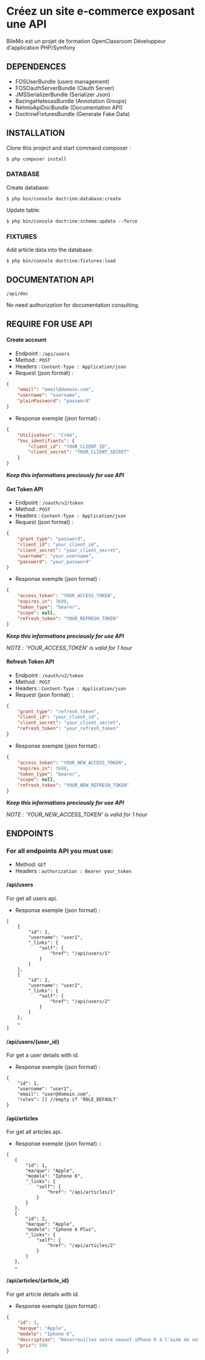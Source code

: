 Créez un site e-commerce exposant une API
========================

BileMo est un projet de formation OpenClassroom Développeur d'application PHP/Symfony

DEPENDENCES
--------------

* FOSUserBundle (users management)
* FOSOauthServerBundle (Oauth Server)
* JMSSerializerBundle (Serializer Json)
* BazingaHateoasBundle (Annotation Groups)
* NelmioApiDocBundle (Documentation API)
* DoctrineFixturesBundle (Generate Fake Data)

INSTALLATION
--------------

Clone this project and start command composer :

```
$ php composer install
```

### DATABASE

Create database:
```
$ php bin/console doctrine:database:create
```

Update table:
```
$ php bin/console doctrine:schema:update --force
```

### FIXTURES

Add article data into the database:
```
$ php bin/console doctrine:fixtures:load
```

DOCUMENTATION API
--------------
`/api/doc`
 
 No need authorization for documentation consulting.

REQUIRE FOR USE API
--------------

#### Create account 

 - Endpoint : `/api/users`
 - Method : `POST`
 - Headers : `Content-Type : Application/json`
 - Request (json format) :
```json
{
	"email": "email@domain.com",
	"username": "username",
	"plainPassword": "password"
}
```
 - Response exemple (json format) :
```json
{
    "Utilisateur": "Créé",
    "Vos_identifiants": {
        "client_id": "YOUR_CLIENT_ID",
        "client_secret": "YOUR_CLIENT_SECRET"
    }
}
```
***Keep this informations preciously for use API***

#### Get Token API 

 - Endpoint : `/oauth/v2/token`
 - Method : `POST`
 - Headers : `Content-Type : Application/json`
 - Request (json format) :
```json
{
	"grant_type": "password",
	"client_id": "your_client_id",
	"client_secret": "your_client_secret",
	"username": "your_username",
	"password": "your_password"
}
```
 - Response exemple (json format) :
```json
{
    "access_token": "YOUR_ACCESS_TOKEN",
    "expires_in": 3600,
    "token_type": "bearer",
    "scope": null,
    "refresh_token": "YOUR_REFRESH_TOKEN"
}
```
***Keep this informations preciously for use API***

*NOTE : 'YOUR_ACCESS_TOKEN' is valid for 1 hour*
 
#### Refresh Token API 

 - Endpoint : `/oauth/v2/token`
 - Method : `POST`
 - Headers : `Content-Type : Application/json`
 - Request (json format) :
```json
{
	"grant_type": "refresh_token",
	"client_id": "your_client_id",
	"client_secret": "your_client_secret",
	"refresh_token": "your_refresh_token"
}
```
 - Response exemple (json format) :
```json
{
    "access_token": "YOUR_NEW_ACCESS_TOKEN",
    "expires_in": 3600,
    "token_type": "bearer",
    "scope": null,
    "refresh_token": "YOUR_NEW_REFRESH_TOKEN"
}
```
***Keep this informations preciously for use API***

*NOTE : 'YOUR_NEW_ACCESS_TOKEN' is valid for 1 hour*


ENDPOINTS
--------------
### For all endpoints API you must use:

 - Method: `GET`
 - Headers : `authorization : Bearer your_token`

#### /api/users
For get all users api.
 - Response exemple (json format) :
```
[
    {
        "id": 1,
        "username": "user1",
        "_links": {
            "self": {
                "href": "/api/users/1"
            }
        }
    },
    {
        "id": 2,
        "username": "user2",
        "_links": {
            "self": {
                "href": "/api/users/2"
            }
        }
    },
    …
]
```
#### /api/users/{user_id}
For get a user details with id.
 - Response exemple (json format) :
```
{
    "id": 1,
    "username": "user1",
    "email": "user@domain.com",
    "roles": [] //empty if 'ROLE_DEFAULT' 
}
```

#### /api/articles
For get all articles api.
 - Response exemple (json format) ::
 ```
[
    {
        "id": 1,
        "marque": "Apple",
        "modele": "Iphone 6",
        "_links": {
            "self": {
                "href": "/api/articles/1"
            }
        }
    },
    {
        "id": 2,
        "marque": "Apple",
        "modele": "Iphone 6 Plus",
        "_links": {
            "self": {
                "href": "/api/articles/2"
            }
        }
    },
    …
 ```

#### /api/articles/{article_id}
For get article details with id.
 - Response exemple (json format) :
```json
{
    "id": 1,
    "marque": "Apple",
    "modele": "Iphone 6",
    "description": "Déverrouillez votre nouvel iPhone 6 à l'aide de votre empreinte pour acheter de la musique, profiter des meilleurs jeux et applications de l'Apple Store et synchronisez le avec l'Apple Watch!",
    "prix": 500
}
```
